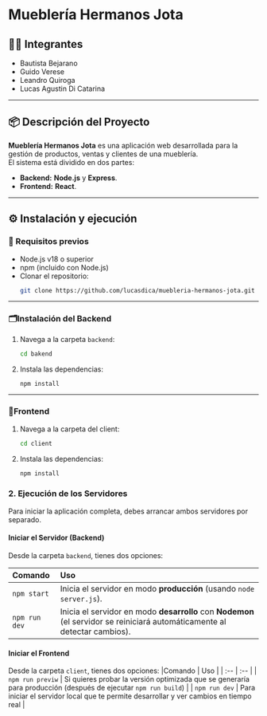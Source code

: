 # Mueblería Hermanos Jota

## 🧑‍💻 Integrantes
- Bautista Bejarano
- Guido Verese
- Leandro Quiroga
- Lucas Agustin Di Catarina

---

## 📦 Descripción del Proyecto

**Mueblería Hermanos Jota** es una aplicación web desarrollada para la gestión de productos, ventas y clientes de una mueblería.  
El sistema está dividido en dos partes:
- **Backend:** **Node.js** y **Express**.
- **Frontend:** **React**.

---

## ⚙️ Instalación y ejecución

### 🔹 Requisitos previos
- Node.js v18 o superior  
- npm (incluido con Node.js)
- Clonar el repositorio:
   ```bash
   git clone https://github.com/lucasdica/muebleria-hermanos-jota.git
---

### 🗂️Instalación del Backend
1. Navega a la carpeta `backend`:
    ```bash
    cd bakend
    ```
2.  Instala las dependencias:
    ```bash
    npm install
    ```
---

### 🎨Frontend
1.  Navega a la carpeta del client:
    ```bash
    cd client 
    ```

2.  Instala las dependencias:
    ```bash
    npm install
    ```

### 2. Ejecución de los Servidores

Para iniciar la aplicación completa, debes arrancar ambos servidores por separado.

#### **Iniciar el Servidor (Backend)**

Desde la carpeta `backend`, tienes dos opciones:

| Comando | Uso |
| :--- | :--- |
| `npm start` | Inicia el servidor en modo **producción** (usando `node server.js`). |
| `npm run dev` | Inicia el servidor en modo **desarrollo** con **Nodemon** (el servidor se reiniciará automáticamente al detectar cambios). |

#### **Iniciar el Frontend**

Desde la carpeta `client`, tienes dos opciones:
|Comando | Uso |
| :-- | :-- |
| `npm run previw` | Si quieres probar la versión optimizada que se generaría para producción (después de ejecutar `npm run build`) |
| `npm run dev` | Para iniciar el servidor local que te permite desarrollar y ver cambios en tiempo real |